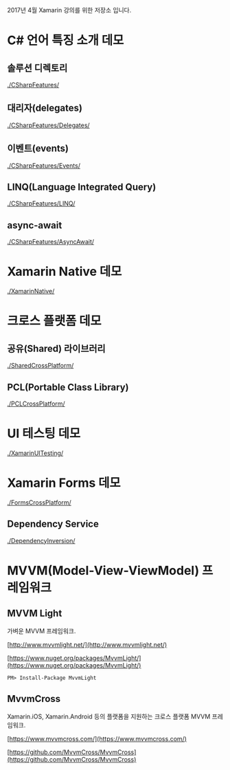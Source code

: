 2017년 4월 Xamarin 강의를 위한 저장소 입니다.

# C# 언어 특징 소개 데모

## 솔루션 디렉토리

[./CSharpFeatures/](./CSharpFeatures/)

## 대리자(delegates)

[./CSharpFeatures/Delegates/](./CSharpFeatures/Delegates/)

## 이벤트(events)

[./CSharpFeatures/Events/](./CSharpFeatures/Events/)

## LINQ(Language Integrated Query)

[./CSharpFeatures/LINQ/](./CSharpFeatures/LINQ/)

## async-await

[./CSharpFeatures/AsyncAwait/](./CSharpFeatures/AsyncAwait/)

# Xamarin Native 데모

[./XamarinNative/](./XamarinNative/)

# 크로스 플랫폼 데모

## 공유(Shared) 라이브러리

[./SharedCrossPlatform/](./SharedCrossPlatform/)

## PCL(Portable Class Library)

[./PCLCrossPlatform/](./PCLCrossPlatform/)

# UI 테스팅 데모

[./XamarinUITesting/](./XamarinUITesting/)

# Xamarin Forms 데모

[./FormsCrossPlatform/](./FormsCrossPlatform/)

## Dependency Service

[./DependencyInversion/](./DependencyInversion/)

# MVVM(Model-View-ViewModel) 프레임워크

## MVVM Light

가벼운 MVVM 프레임워크.

[http://www.mvvmlight.net/](http://www.mvvmlight.net/)

[https://www.nuget.org/packages/MvvmLight/](https://www.nuget.org/packages/MvvmLight/)

```text
PM> Install-Package MvvmLight
```

## MvvmCross

Xamarin.iOS, Xamarin.Android 등의 플랫폼을 지원하는 크로스 플랫폼 MVVM 프레임워크.

[https://www.mvvmcross.com/](https://www.mvvmcross.com/)

[https://github.com/MvvmCross/MvvmCross](https://github.com/MvvmCross/MvvmCross)
